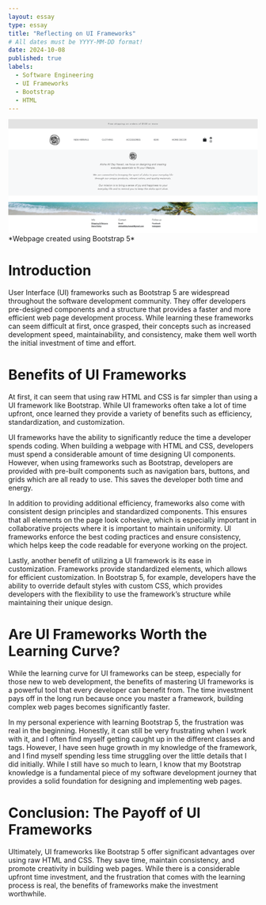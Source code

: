 ```yaml
---
layout: essay
type: essay
title: "Reflecting on UI Frameworks"
# All dates must be YYYY-MM-DD format!
date: 2024-10-08
published: true
labels:
  - Software Engineering
  - UI Frameworks
  - Bootstrap
  - HTML
---
```


<img width="600px" class="rounded d-block mx-auto" src="../img/aloha all day.webp" alt="Aloha All Day">
*Webpage created using Bootstrap 5*

# Introduction 
User Interface (UI) frameworks such as Bootstrap 5 are widespread throughout the software development community. They offer developers pre-designed components and a structure that provides a faster and more efficient web page development process. While learning these frameworks can seem difficult at first, once grasped, their concepts such as increased development speed, maintainability, and consistency, make them well worth the initial investment of time and effort.  

# Benefits of UI Frameworks
At first, it can seem that using raw HTML and CSS is far simpler than using a UI framework like Bootstrap. While UI frameworks often take a lot of time upfront, once learned they provide a variety of benefits such as efficiency, standardization, and customization. 

UI frameworks have the ability to significantly reduce the time a developer spends coding. When building a webpage with HTML and CSS, developers must spend a considerable amount of time designing UI components. However, when using frameworks such as Bootstrap, developers are provided with pre-built components such as navigation bars, buttons, and grids which are all ready to use. This saves the developer both time and energy. 

In addition to providing additional efficiency, frameworks also come with consistent design principles and standardized components. This ensures that all elements on the page look cohesive, which is especially important in collaborative projects where it is important to maintain uniformity. UI frameworks enforce the best coding practices and ensure consistency, which helps keep the code readable for everyone working on the project. 

Lastly, another benefit of utilizing a UI framework is its ease in customization. Frameworks provide standardized elements, which allows for efficient customization. In Bootstrap 5, for example, developers have the ability to override default styles with custom CSS, which provides developers with the flexibility to use the framework’s structure while maintaining their unique design. 

# Are UI Frameworks Worth the Learning Curve?
While the learning curve for UI frameworks can be steep, especially for those new to web development, the benefits of mastering UI frameworks is a powerful tool that every developer can benefit from. The time investment pays off in the long run because once you master a framework, building complex web pages becomes significantly faster. 

In my personal experience with learning Bootstrap 5, the frustration was real in the beginning. Honestly, it can still be very frustrating when I work with it, and I often find myself getting caught up in the different classes and tags. However, I have seen huge growth in my knowledge of the framework, and I find myself spending less time struggling over the little details that I did initially. While I still have so much to learn, I know that my Bootstrap knowledge is a fundamental piece of my software development journey that provides a solid foundation for designing and implementing web pages. 

# Conclusion: The Payoff of UI Frameworks
Ultimately, UI frameworks like Bootstrap 5 offer significant advantages over using raw HTML and CSS. They save time, maintain consistency, and promote creativity in building web pages. While there is a considerable upfront time investment, and the frustration that comes with the learning process is real, the benefits of frameworks make the investment worthwhile. 























